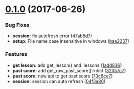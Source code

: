 <a name="0.1.0"></a>
# [0.1.0](https://github.com/Trim21/sdu_bkjws/compare/1add936...v0.1.0) (2017-06-26)


### Bug Fixes

* **session:** fix autofresh error ([47ab5d7](https://github.com/Trim21/sdu_bkjws/commit/47ab5d7))
* **setup:** File name case insensitive in windows ([baa2237](https://github.com/Trim21/sdu_bkjws/commit/baa2237))


### Features

* **get lesson:** add get_lesson() and .lessons ([1add936](https://github.com/Trim21/sdu_bkjws/commit/1add936))
* **past score:** add get_raw_past_score()->dict ([32057c7](https://github.com/Trim21/sdu_bkjws/commit/32057c7))
* **past score:** new api to get past score ([73c8ce7](https://github.com/Trim21/sdu_bkjws/commit/73c8ce7))
* **session:** session can auto refresh ([04f3a80](https://github.com/Trim21/sdu_bkjws/commit/04f3a80))




